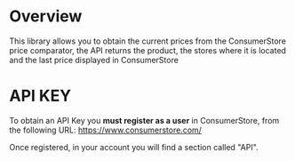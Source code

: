 # Overview
This library allows you to obtain the current prices from the ConsumerStore price comparator, the API returns the product, the stores where it is located and the last price displayed in ConsumerStore

# API KEY
To obtain an API Key you **must register as a user** in ConsumerStore, from the following URL:
https://www.consumerstore.com/

Once registered, in your account you will find a section called "API".